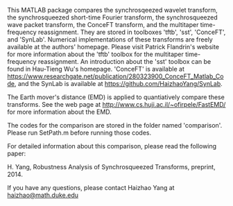 This MATLAB package compares the synchrosqeezed wavelet transform, the synchrosqueezed short-time Fourier transform, the synchrosqueezed wave packet transform, the ConceFT transform, and the multitaper time-frequency reassignment. They are stored in toolboxes 'tftb', 'sst', 'ConceFT', and 'SynLab'. Numerical implementations of these transforms are freely available at the authors' homepage. Please visit Patrick Flandrin's website for more information about the 'tftb' toolbox for the multitaper time-frequency reassignment. An introduction about the 'sst' toolbox can be found in Hau-Tieng Wu's homepage. 'ConceFT' is available at https://www.researchgate.net/publication/280323900_ConceFT_Matlab_Code, and the SynLab is available at https://github.com/HaizhaoYang/SynLab.

The Earth mover's distance (EMD) is applied to quantiatively compare these transforms. See the web page at 
http://www.cs.huji.ac.il/~ofirpele/FastEMD/ for more information about the EMD.

The codes for the comparison are stored in the folder named 'comparison'. Please run SetPath.m before running those codes.

For detailed information about this comparison, please read the following paper:

H. Yang, Robustness Analysis of Synchrosqueezed Transforms, preprint, 2014.

If you have any questions, please contact
Haizhao Yang at haizhao@math.duke.edu